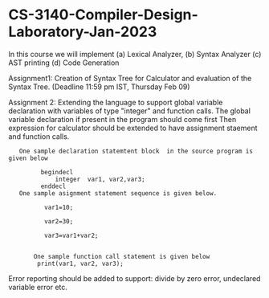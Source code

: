 # CS-3140-Compiler-Design-Laboratory-Jan-2023

In this course we will implement  (a) Lexical Analyzer, (b) Syntax Analyzer (c) AST printing (d) Code Generation

Assignment1:  Creation of Syntax Tree for Calculator and evaluation of  the Syntax Tree. (Deadline 11:59 pm IST, Thursday Feb 09)

Assignment 2: Extending the language to support global variable declaration with variables of type "integer" and function calls. 
      The global variable declaration if present in the program should come first
      Then expression for calculator should be extended to have assignment staement and function calls.
       
       One sample declaration statemtent block  in the source program is given below
       
             begindecl 
                 integer  var1, var2,var3;
             enddecl
       One sample asignment statement sequence is given below.
              
              var1=10;
              
              var2=30;
              
              var3=var1+var2;
              
             
           One sample function call statement is given below
            print(var1, var2, var3);
            
  Error reporting should be added to support: divide by zero error, undeclared variable error etc.
